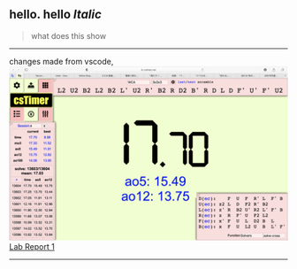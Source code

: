 hello.
**hello**
_Italic_
---

> what does this show

---
changes made from vscode,
![Image](ScreenShot.png)
[Lab Report 1](lab-report-1-week-2.html)

---